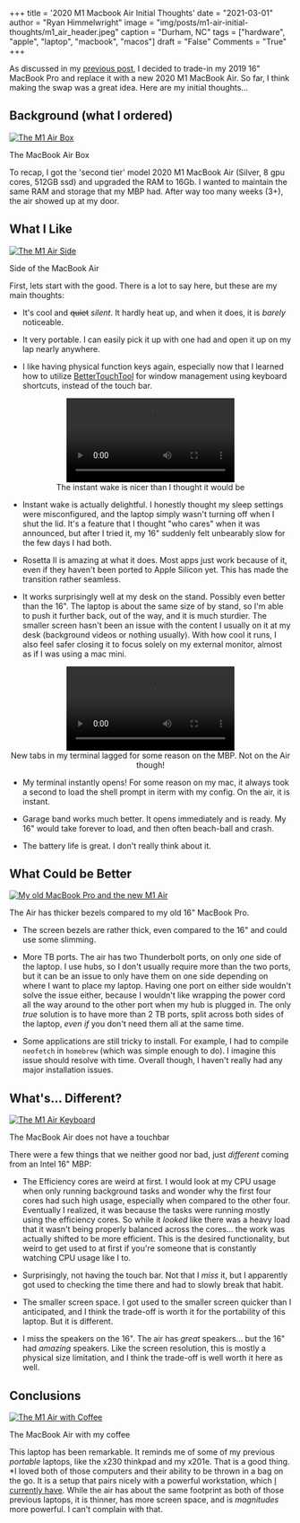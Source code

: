 +++
title   = '2020 M1 Macbook Air Initial Thoughts'
date    = "2021-03-01"
author  = "Ryan Himmelwright"
image   = "img/posts/m1-air-initial-thoughts/m1_air_header.jpeg"
caption = "Durham, NC"
tags    = ["hardware", "apple", "laptop", "macbook", "macos"]
draft   = "False"
Comments = "True"
+++

As discussed in my [previous post](/post/trading-mbp16-for-m1air/), I decided
to trade-in my 2019 16" MacBook Pro and replace it with a new 2020 M1 MacBook
Air. So far, I think making the swap was a great idea. Here are
my initial thoughts...

<!--more-->

## Background (what I ordered)

<a href="../../img/posts/m1-air-initial-thoughts/m1_air_box.jpeg"><img alt="The M1 Air Box" src="../../img/posts/m1-air-initial-thoughts/m1_air_box.jpeg" style="max-width: 100%;"/></a>
<div class="caption">The MacBook Air Box</div>

To recap, I got the 'second tier' model 2020 M1 MacBook Air (Silver, 8 gpu
cores, 512GB ssd) and upgraded the RAM to 16Gb. I wanted to maintain the same
RAM and storage that my MBP had. After way too many weeks (3+), the air
showed up at my door.


## What I Like


<a href="../../img/posts/m1-air-initial-thoughts/side.jpeg"><img alt="The M1 Air Side" src="../../img/posts/m1-air-initial-thoughts/side.jpeg" style="max-width: 100%;"/></a>
<div class="caption">Side of the MacBook Air</div>


First, lets start with the good. There is a lot to say here, but these are my
main thoughts:

- It's cool and ~~quiet~~ *silent*. It hardly heat up, and when
it does, it is *barely* noticeable.

- It very portable. I can easily pick it up with one had and open it up on my
lap nearly anywhere.

- I like having physical function keys again, especially now that I learned
how to utilize [BetterTouchTool](https://folivora.ai) for window management
using keyboard shortcuts, instead of the touch bar.

<center>
<video style="max-width:100%;" controls>
  <source src="../../img/posts/m1-air-initial-thoughts/wake_compare.mp4" type="video/mp4">
  <source src="movie.ogg" type="video/ogg">
Your browser does not support the video tag.
</video>
<div id="caption">The instant wake is nicer than I thought it would be</id>
</center>

- Instant wake is actually delightful. I honestly thought my sleep settings were
misconfigured, and the laptop simply wasn't turning off when I shut the lid. It's a
feature that I thought "who cares" when it was announced, but after I tried
it, my 16" suddenly felt unbearably slow for the few days I had both.

- Rosetta II is amazing at what it does. Most apps just work because of it,
even if they haven't been ported to Apple Silicon yet. This has made the transition
rather seamless.

- It works surprisingly well at my desk on the stand. Possibly even better
than the 16". The laptop is about the same size of by stand, so I'm able to
push it further back, out of the way, and it is much sturdier. The smaller
screen hasn't been an issue with the content I usually on it at my desk
(background videos or nothing usually). With how cool it runs, I also feel
safer closing it to focus solely on my external monitor, almost as if I was
using a mac mini.

<center>
<video style="max-width:100%;" controls>
  <source src="../../img/posts/m1-air-initial-thoughts/terminal_compare.mp4" type="video/mp4">
  <source src="movie.ogg" type="video/ogg">
Your browser does not support the video tag.
</video>
<div id="caption">New tabs in my terminal lagged for some reason on the MBP. Not on the Air though!</id>
</center>


- My terminal instantly opens! For some reason on my mac, it always took
a second to load the shell prompt in iterm with my config. On the air,
it is instant.

- Garage band works much better. It opens immediately and is ready. My 16"
would take forever to load, and then often beach-ball and crash.

- The battery life is great. I don't really think about it.

## What Could be Better

<a href="../../img/posts/m1-air-initial-thoughts/macbooks_compare.jpeg"><img alt="My old MacBook Pro and the new M1 Air" src="../../img/posts/m1-air-initial-thoughts/macbooks_compare.jpeg" style="max-width: 100%;"/></a>
<div class="caption">The Air has thicker bezels compared to my old 16" MacBook Pro.</div>

- The screen bezels are rather thick, even compared to the 16" and could use
some slimming.

- More TB ports. The air has two Thunderbolt ports, on only *one* side of the
laptop. I use hubs, so I don't usually require more than the two ports, but
it can be an issue to only have them on one side depending on where I want to
place my laptop. Having one port on either side wouldn't solve the issue
either, because I wouldn't like wrapping the power cord all the way around to
the other port when my hub is plugged in. The only *true* solution is to have
more than 2 TB ports, split across both sides of the laptop, *even if* you
don't need them all at the same time.

- Some applications are still tricky to install. For example, I had to
compile `neofetch` in `homebrew` (which was simple enough to do). I imagine
this issue should resolve with time. Overall though, I haven't really had any
major installation issues.

## What's... Different?

<a href="../../img/posts/m1-air-initial-thoughts/keyboard.jpeg"><img alt="The M1 Air Keyboard" src="../../img/posts/m1-air-initial-thoughts/keyboard.jpeg" style="max-width: 100%;"/></a>
<div class="caption">The MacBook Air does not have a touchbar</div>

There were a few things that we neither good nor bad, just *different* coming
from an Intel 16" MBP:

- The Efficiency cores are weird at first. I would look at my CPU usage when
only running background tasks and wonder why the first four cores had such
high usage, especially when compared to the other four. Eventually I
realized, it was because the tasks were running mostly using the efficiency
cores. So while it *looked* like there was a heavy load that it wasn't being
properly balanced across the cores... the work was actually shifted to be
more efficient. This is the desired functionality, but weird to get used to
at first if you're someone that is constantly watching CPU usage like I to.

- Surprisingly, not having the touch bar. Not that I *miss* it, but I
apparently got used to checking the time there and had to slowly break that
habit.

- The smaller screen space. I got used to the smaller screen quicker than I
anticipated, and I think the trade-off is worth it for the portability of
this laptop. But it is different.

- I miss the speakers on the 16". The air has *great* speakers... but the 16"
had *amazing* speakers. Like the screen resolution, this is mostly a physical
size limitation, and I think the trade-off is well worth it here as well.


## Conclusions

<a href="../../img/posts/m1-air-initial-thoughts/laptop_coffee.jpeg"><img alt="The M1 Air with Coffee" src="../../img/posts/m1-air-initial-thoughts/laptop_coffee.jpeg" style="max-width: 100%;"/></a>
<div class="caption">The MacBook Air with my coffee</div>

This laptop has been remarkable. It reminds me of some of my previous
*portable* laptops, like the x230 thinkpad and my x201e. That is a good thing.
*I
loved both of those computers and their ability to be thrown in a bag on the
go. It is a setup that pairs nicely with a powerful workstation, which [I
currently have](/post/selecting-charmeleons-upgrades/). While the air has
about the same footprint as both of those previous laptops, it is thinner,
has more screen space, and is
*magnitudes* more powerful. I can't complain with that.
